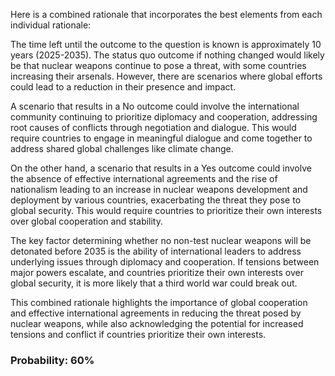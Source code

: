 Here is a combined rationale that incorporates the best elements from each individual rationale:

The time left until the outcome to the question is known is approximately 10 years (2025-2035). The status quo outcome if nothing changed would likely be that nuclear weapons continue to pose a threat, with some countries increasing their arsenals. However, there are scenarios where global efforts could lead to a reduction in their presence and impact.

A scenario that results in a No outcome could involve the international community continuing to prioritize diplomacy and cooperation, addressing root causes of conflicts through negotiation and dialogue. This would require countries to engage in meaningful dialogue and come together to address shared global challenges like climate change.

On the other hand, a scenario that results in a Yes outcome could involve the absence of effective international agreements and the rise of nationalism leading to an increase in nuclear weapons development and deployment by various countries, exacerbating the threat they pose to global security. This would require countries to prioritize their own interests over global cooperation and stability.

The key factor determining whether no non-test nuclear weapons will be detonated before 2035 is the ability of international leaders to address underlying issues through diplomacy and cooperation. If tensions between major powers escalate, and countries prioritize their own interests over global security, it is more likely that a third world war could break out.

This combined rationale highlights the importance of global cooperation and effective international agreements in reducing the threat posed by nuclear weapons, while also acknowledging the potential for increased tensions and conflict if countries prioritize their own interests.

### Probability: 60%